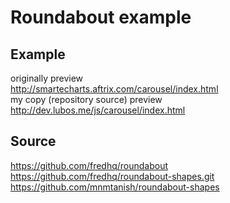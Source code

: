 Roundabout example
==================

Example
-------
originally preview  
http://smartecharts.aftrix.com/carousel/index.html  
my copy (repository source) preview  
http://dev.lubos.me/js/carousel/index.html

Source
------
https://github.com/fredhq/roundabout    
https://github.com/fredhq/roundabout-shapes.git  
https://github.com/mnmtanish/roundabout-shapes  
